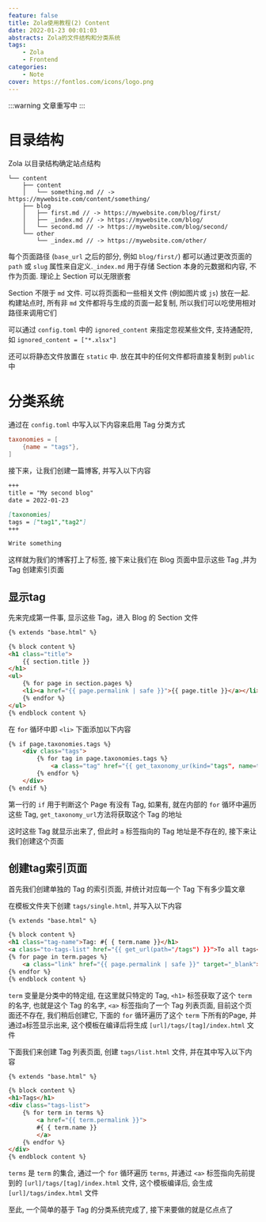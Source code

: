 ```yaml
---
feature: false
title: Zola使用教程(2) Content
date: 2022-01-23 00:01:03
abstracts: Zola的文件结构和分类系统
tags:
    - Zola
    - Frontend
categories:
    - Note
cover: https://fontlos.com/icons/logo.png
---
```


:::warning
文章重写中
:::

# 目录结构

Zola 以目录结构确定站点结构

```
└── content
    ├── content
    │   └── something.md // -> https://mywebsite.com/content/something/
    ├── blog
    │   ├── first.md // -> https://mywebsite.com/blog/first/
    │   ├── _index.md // -> https://mywebsite.com/blog/
    │   └── second.md // -> https://mywebsite.com/blog/second/
    └── other
        └── _index.md // -> https://mywebsite.com/other/
```

每个页面路径 (`base_url` 之后的部分, 例如 `blog/first/`) 都可以通过更改页面的 `path` 或 `slug` 属性来自定义.`_index.md` 用于存储 Section 本身的元数据和内容, 不作为页面. 理论上 Section 可以无限嵌套

Section 不限于 `md` 文件. 可以将页面和一些相关文件 (例如图片或 `js`) 放在一起. 构建站点时, 所有非 `md` 文件都将与生成的页面一起复制, 所以我们可以吃使用相对路径来调用它们

可以通过 `config.toml` 中的 `ignored_content` 来指定忽视某些文件, 支持通配符, 如 `ignored_content = ["*.xlsx"]`

还可以将静态文件放置在 `static` 中. 放在其中的任何文件都将直接复制到 `public` 中

# 分类系统

通过在 `config.toml` 中写入以下内容来启用 Tag 分类方式

```toml
taxonomies = [
    {name = "tags"},
]
```

接下来，让我们创建一篇博客, 并写入以下内容

```md
+++
title = "My second blog"
date = 2022-01-23

[taxonomies]
tags = ["tag1","tag2"]
+++

Write something
```

这样就为我们的博客打上了标签, 接下来让我们在 Blog 页面中显示这些 Tag ,并为 Tag 创建索引页面

## 显示tag

先来完成第一件事, 显示这些 Tag，进入 Blog 的 Section 文件

```html
{% extends "base.html" %}

{% block content %}
<h1 class="title">
    {{ section.title }}
</h1>
<ul>
    {% for page in section.pages %}
    <li><a href="{{ page.permalink | safe }}">{{ page.title }}</a></li>
    {% endfor %}
</ul>
{% endblock content %}
```

在 `for` 循环中即 `<li>` 下面添加以下内容

```html
{% if page.taxonomies.tags %}
    <div class="tags">
        {% for tag in page.taxonomies.tags %}
            <a class="tag" href="{{ get_taxonomy_ur(kind="tags", name=tag) | safe }}">#{{ tag }}</a>
        {% endfor %}
    </div>
{% endif %}
```

第一行的 `if` 用于判断这个 Page 有没有 Tag, 如果有, 就在内部的 `for` 循环中遍历这些 Tag, `get_taxonomy_url`方法将获取这个 Tag 的地址

这时这些 Tag 就显示出来了, 但此时 `a` 标签指向的 Tag 地址是不存在的, 接下来让我们创建这个页面

## 创建tag索引页面

首先我们创建单独的 Tag 的索引页面, 并统计对应每一个 Tag 下有多少篇文章

在模板文件夹下创建 `tags/single.html`, 并写入以下内容

```html
{% extends "base.html" %}

{% block content %}
<h1 class="tag-name">Tag: #{ { term.name }}</h1>
<a class="to-tags-list" href="{{ get_url(path="/tags") }}">To all tags</a>
{% for page in term.pages %}
    <a class="link" href="{{ page.permalink | safe }}" target="_blank">{ { page.title }}</a>
{% endfor %}
{% endblock content %}
```

`term` 变量是分类中的特定组, 在这里就只特定的 Tag, `<h1>` 标签获取了这个 `term` 的名字, 也就是这个 Tag 的名字, `<a>` 标签指向了一个 Tag 列表页面, 目前这个页面还不存在, 我们稍后创建它, 下面的 `for` 循环遍历了这个 `term` 下所有的Page, 并通过`a`标签显示出来, 这个模板在编译后将生成 `[url]/tags/[tag]/index.html` 文件

下面我们来创建 Tag 列表页面, 创建 `tags/list.html` 文件, 并在其中写入以下内容

```html
{% extends "base.html" %}

{% block content %}
<h1>Tags</h1>
<div class="tags-list">
    {% for term in terms %}
        <a href="{{ term.permalink }}">
        #{ { term.name }}
        </a>
    {% endfor %}
</div>
{% endblock content %}
```

`terms` 是 `term` 的集合, 通过一个 `for` 循环遍历 `terms`, 并通过 `<a>` 标签指向先前提到的 `[url]/tags/[tag]/index.html` 文件, 这个模板编译后, 会生成 `[url]/tags/index.html` 文件

至此, 一个简单的基于 Tag 的分类系统完成了, 接下来要做的就是亿点点了